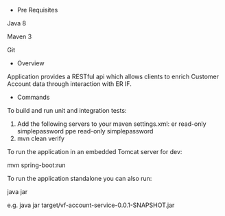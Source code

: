 
- Pre Requisites

Java 8

Maven 3

Git

- Overview

Application provides a RESTful api which allows clients to enrich Customer Account data through interaction with ER IF.

- Commands

To build and run unit and integration tests:
1. Add the following servers to your maven settings.xml:
    <server>
      <id>er</id>
      <username>read-only</username>
      <password>simplepassword</password>
    </server>
    <server>
      <id>ppe</id>
      <username>read-only</username>
      <password>simplepassword</password>
    </server>
2. mvn clean verify

To run the application in an embedded Tomcat server for dev:

mvn spring-boot:run

To run the application standalone you can also run:

java jar <path-to-jar>

e.g. java jar target/vf-account-service-0.0.1-SNAPSHOT.jar
